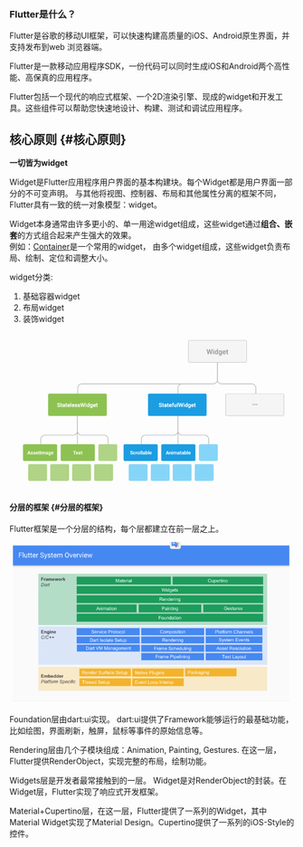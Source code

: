 ### Flutter是什么？

Flutter是谷歌的移动UI框架，可以快速构建高质量的iOS、Android原生界面，并支持发布到web 浏览器端。

Flutter是一款移动应用程序SDK，一份代码可以同时生成iOS和Android两个高性能、高保真的应用程序。

Flutter包括一个现代的响应式框架、一个2D渲染引擎、现成的widget和开发工具。这些组件可以帮助您快速地设计、构建、测试和调试应用程序。

## 核心原则 {#核心原则}

**一切皆为widget**

Widget是Flutter应用程序用户界面的基本构建块。每个Widget都是用户界面一部分的不可变声明。 与其他将视图、控制器、布局和其他属性分离的框架不同，Flutter具有一致的统一对象模型：widget。

Widget本身通常由许多更小的、单一用途widget组成，这些widget通过**组合、嵌套**的方式组合起来产生强大的效果。  
例如：[Container](https://github.com/flutter/flutter/blob/master/packages/flutter/lib/src/widgets/container.dart)是一个常用的widget， 由多个widget组成，这些widget负责布局、绘制、定位和调整大小。

widget分类:

1. 基础容器widget
2. 布局widget
3. 装饰widget

![](/assets/widgettree.png)

#### 分层的框架 {#分层的框架}

Flutter框架是一个分层的结构，每个层都建立在前一层之上。

![](/assets/flutterfeiceng.png)

Foundation层由dart:ui实现。 dart:ui提供了Framework能够运行的最基础功能，比如绘图，界面刷新，触屏，鼠标等事件的原始信息等。

Rendering层由几个子模块组成：Animation, Painting, Gestures. 在这一层，Flutter提供RenderObject，实现完整的布局，绘制功能。

Widgets层是开发者最常接触到的一层。 Widget是对RenderObject的封装。在Widget层，Flutter实现了响应式开发框架。

Material+Cupertino层，在这一层，Flutter提供了一系列的Widget，其中Material Widget实现了Material Design。Cupertino提供了一系列的iOS-Style的控件。

